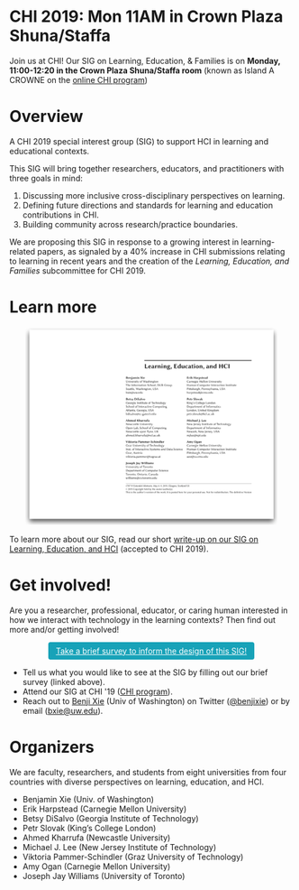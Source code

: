 # CHI 2019: Mon 11AM in Crown Plaza Shuna/Staffa
Join us at CHI! Our SIG on Learning, Education, & Families is on **Monday, 11:00-12:20 in the Crown Plaza Shuna/Staffa room** (known as Island A CROWNE on the [online CHI program](https://chi2019.acm.org/web-program.php?sessionId=490ec4bc0189dea42e8ec387497673627b71a070ab3a703facadd7cf4f7a6725))

# Overview
A CHI 2019 special interest group (SIG) to support HCI in learning and educational contexts. 

This SIG will bring together researchers, educators, and practitioners with three goals in mind: 
1. Discussing more inclusive cross-disciplinary perspectives on learning.
2. Defining future directions and standards for learning and education contributions in CHI.
3. Building community across research/practice boundaries.

We are proposing this SIG in response to a growing interest in learning-related papers, as signaled by a 40% increase in CHI submissions relating to learning in recent years and the creation of the _Learning, Education, and Families_ subcommittee for CHI 2019.

# Learn more
<div style="text-align:center">
    <a href="2019chi_learnEduHci.pdf">
        <img src="img/siglearn-drop.png" 
            height="350px" 
            alt="Cover page of Learning, Education, and HCI write-up"
            title="Learning, Education, & HCI write-up PDF"
        />
    </a>
</div>

To learn more about our SIG, read our short [write-up on our SIG on Learning, Education, and HCI][writeup] (accepted to CHI 2019).

# Get involved!

Are you a researcher, professional, educator, or caring human interested in how we interact with technology in the learning contexts? 
Then find out more and/or getting involved!

<p style="text-align:center">
<a href="https://goo.gl/forms/ndAZfPZFz3GKSmKw2" style="color: #fff;
                                                            background-color: #17a2b8;
                                                            display: inline-block;
                                                            border: 1px solid transparent;
                                                            padding: .375rem .75rem;
                                                            border-radius: .25rem;
                                                            transition: color .15s ease-in-out,background-color .15s ease-in-out,border-color .15s ease-in-out,box-shadow .15s ease-in-out;"
                                                            target="_blank"
                                                            >
    Take a brief survey to inform the design of this SIG!
</a>
</p> 

- Tell us what you would like to see at the SIG by filling out our brief survey (linked above).
- Attend our SIG at CHI '19 ([CHI program](https://chi2019.acm.org/web-program.php?sessionId=490ec4bc0189dea42e8ec387497673627b71a070ab3a703facadd7cf4f7a6725)).
- Reach out to [Benji Xie](http://benjixie.com) (Univ of Washington) on Twitter ([@benjixie](https://twitter.com/benjixie)) or by email (bxie@uw.edu).

# Organizers
We are faculty, researchers, and students from eight universities from four countries with diverse perspectives on learning, education, and HCI.
- Benjamin Xie (Univ. of Washington)
- Erik Harpstead (Carnegie Mellon University)
- Betsy DiSalvo (Georgia Institute of Technology)
- Petr Slovak (King’s College London)
- Ahmed Kharrufa (Newcastle University)
- Michael J. Lee (New Jersey Institute of Technology)
- Viktoria Pammer-Schindler (Graz University of Technology)
- Amy Ogan (Carnegie Mellon University)
- Joseph Jay Williams (University of Toronto)

[img-siglearn]: img/siglearn-drop.png
[writeup]: 2019chi_learnEduHci.pdf
[pre-survey]: https://goo.gl/forms/1YrwRPDikSm9Yprt2